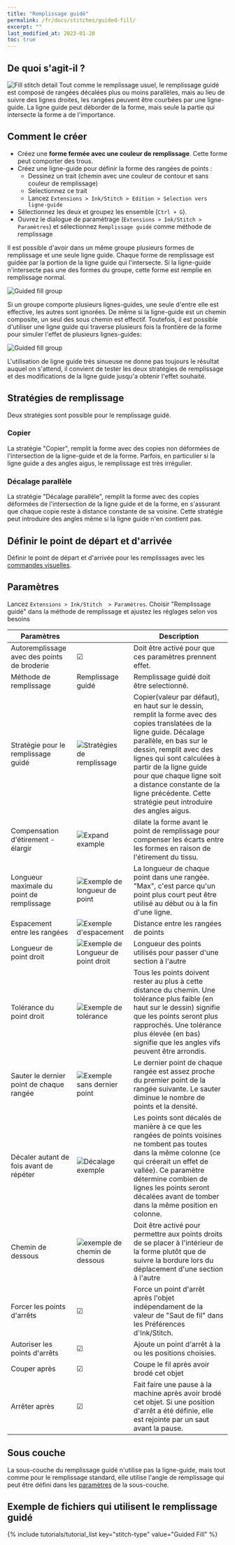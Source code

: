 ```yaml
---
title: "Remplissage guidé"
permalink: /fr/docs/stitches/guided-fill/
excerpt: ""
last_modified_at: 2023-01-20
toc: true
---
```

## De quoi s'agit-il ?



![Fill stitch detail](/assets/images/docs/guided-fill-detail.jpg)
Tout comme le remplissage usuel, le remplissage guidé est composé de rangées décalées plus ou moins parallèles, mais au lieu de suivre des lignes droites,  les rangées peuvent être courbées par une ligne-guide. La ligne guide peut déborder de la forme, mais seule la partie qui intersecte la forme a de l'importance.

## Comment le créer

* Créez une **forme fermée avec une couleur de remplissage**. Cette forme  peut comporter des trous.
* Créez une ligne-guide pour définir la forme des rangées de points :
    * Dessinez un trait (chemin avec une couleur de contour et sans couleur de remplissage)
    * Selectionnez ce trait
    * Lancez `Extensions > Ink/Stitch > Edition > Selection vers ligne-guide`
* Sélectionnez les deux et groupez les ensemble (`Ctrl + G`).
* Ouvrez le dialogue de paramètrage (`Extensions > Ink/Stitch > Paramètres`) et sélectionnez `Remplissage guidé` comme méthode de remplissage



Il est possible d'avoir dans un même groupe plusieurs formes de remplissage et une seule ligne guide. Chaque forme de remplissage est guidée par la portion de la ligne guide qui l'intersecte. Si la ligne-guide n'intersecte pas une des formes du groupe, cette forme est remplie en remplissage normal.

![Guided fill group](/assets/images/docs/guided-fill-group.svg)

Si un groupe comporte plusieurs lignes-guides, une seule d'entre elle est effective, les autres sont ignorées. De même si la ligne-guide est un chemin composite, un seul des sous chemin est effectif. 
Toutefois, il est possible d'utiliser une ligne guide qui traverse plusieurs fois la frontière de la forme pour simuler l'effet de plusieurs lignes-guides:

![Guided fill group](/assets/images/docs/guided-fill-complex.svg)

L'utilisation de ligne guide très sinueuse ne donne pas toujours le résultat auquel on s'attend, il convient de tester les deux stratégies de remplissage et des modifications de la ligne guide jusqu'a obtenir l'effet souhaité.

## Stratégies de remplissage
Deux stratégies sont possible pour le remplissage guidé.

### Copier
La stratégie "Copier", remplit la forme avec des copies non déformées de l'intersection de la ligne-guide et de la forme. Parfois, en particulier si la ligne guide a des angles aigus, le remplissage est très irrégulier.

### Décalage parallèle

La stratégie "Décalage parallèle", remplit la forme avec des copies déformées de l'intersection de la ligne guide et de la forme, en s'assurant que chaque copie reste à distance constante de sa voisine. Cette stratégie peut introduire des angles même si la ligne guide n'en  contient pas.

## Définir le point de départ et d'arrivée
Définir le point de départ et d'arrivée pour les remplissages avec les [commandes visuelles](/fr/docs/commands/).

## Paramètres

Lancez `Extensions > Ink/Stitch  > Paramètres`. Choisir "Remplissage guidé" dans la méthode de remplissage et ajustez les réglages selon vos besoins

Paramètres||Description
---|---|---
Autoremplissage avec des points de broderie| ☑ |Doit être activé pour que ces paramètres prennent effet.
Méthode de remplissage |Remplissage guidé| Remplissage guidé doit être selectionné.
Stratégie pour le remplissage guidé|![Stratégies de remplissage](/assets/images/docs/guidedfillstrategies.svg)| Copier(valeur par défaut), en haut sur le dessin, remplit la forme avec des copies translatées de la ligne guide. Décalage parallèle, en bas sur le dessin, remplit avec des lignes qui sont calculées à partir de la ligne guide pour que chaque ligne soit a distance constante de la ligne précédente. Cette stratégie peut introduire des angles aigus.
Compensation d'étirement - élargir|![Expand example](/assets/images/docs/params-fill-expand.png) |dilate la forme avant le point de remplissage pour compenser les écarts entre les formes en raison de l'étirement du tissu.
Longueur maximale du point de remplissage|![Exemple de longueur de point](/assets/images/docs/params-fill-stitch_length.png) |La longueur de chaque point dans une rangée. "Max", c'est parce qu'un point plus court peut être utilisé au début ou à la fin d'une ligne.
Espacement entre les rangées|![Exemple d'espacement](/assets/images/docs/params-fill-spacing_between_rows.png) |Distance entre les rangées de points
Longueur de point droit|![Exemple de Longueur de point droit](/assets/images/docs/params-fill-running_stitch_length.png) |Longueur des points utilisés pour passer d'une section à l'autre
Tolérance du point droit|![Exemple de tolérance](/assets/images/docs/contourfilltolerance.svg) |Tous les points doivent rester au plus à cette distance du chemin. Une tolérance plus faible (en haut sur le dessin) signifie que les points seront plus rapprochés. Une tolérance plus élevée (en bas) signifie que les angles vifs peuvent être arrondis.
Sauter le dernier point de chaque rangée|![Exemple sans dernier point](/assets/images/docs/params-fill-skip_stitches.png) |Le dernier point de chaque rangée est assez proche du premier point de la rangée suivante. Le sauter diminue le nombre de points et la densité.
Décaler autant de fois avant de répéter|![Décalage exemple](/assets/images/docs/params-fill-stagger.png) |Les points sont décalés de manière à ce que les rangées de points voisines ne tombent pas toutes dans la même colonne (ce qui créerait un effet de vallée). Ce paramètre détermine combien de lignes les points seront décalées avant de tomber dans la même position en colonne.|
Chemin de dessous|![exemple de chemin de dessous](/assets/images/docs/params-fill-underpathing.png)|Doit être activé pour permettre aux points droits de se placer à l'intérieur de la forme plutôt que de suivre la bordure lors du déplacement d'une section à l'autre
Forcer les points d'arrêts |☑|Force un point d'arrêt après l'objet indépendament de la valeur de "Saut de fil" dans les Préférences d'Ink/Stitch.
Autoriser les points d'arrêts | ☑|Ajoute un point d'arrêt à la ou les positions choisies.
Couper après          |☑ | Coupe le fil après avoir brodé cet objet
Arrêter après           |☑ |Fait faire une pause à la machine après avoir brodé cet objet. Si une position d'arrêt a été définie, elle est rejointe par un saut avant la pause. 

## Sous couche

La sous-couche du remplissage guidé  n'utilise pas la ligne-guide, mais tout comme pour le remplissage standard, elle utilise l'angle de remplissage qui peut être défini dans les 
[paramètres](/docs/params/#fill-underlay) de la sous-couche.
##  Exemple de fichiers qui utilisent le remplissage guidé
{% include tutorials/tutorial_list key="stitch-type" value="Guided Fill" %}
